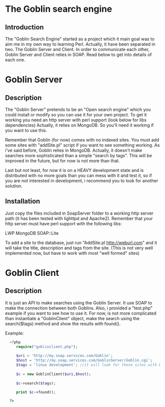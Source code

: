 The Goblin search engine
=

Introduction
-

The "Goblin Search Engine" started as a project which it main goal
was to aim me in my own way to learning Perl.
Actually, it have been separated in two. The Goblin Server and Client.
In order to communicate each other, Goblin Server and Client relies in 
SOAP. Read below to get into details of each one.



Goblin Server
=

Description
-
  
  The "Goblin Server" pretends to be an "Open search engine"
which you could install or modify so you can use it for your
own project.
  To get it working you need an http server with perl support
(look below for libs dependencies)
  Actually, it relies on MongoDB. So you'll need it working
if you want to use this.

  Remember that Goblin (for now) comes with no indexed sites.
You must add some sites with "addSite.pl" script if you
want to see something working.
  As i've said before, Goblin relies in MongoDB. Actually,
it doesn't make searches more sophisticated than a simple
"search by tags". This will be improved in the future,
but for now is not more than that.

  Last but not least, for now it is on a HEAVY development
state and is distributed with no more goals than you
can mess with it and test it, so if you are not
interested in development, i recommend you to look for
another solution.

Installation
-

  Just copy the files included in SoapServer folder to
a working http server path (it has been tested with
lighttpd and Apache2). 
Remember that your http server must have perl support
with the following libs:
 
LWP
MongoDB
SOAP::Lite

To add a site to the database, just run "AddSite.pl http://weburl.com"
and it will take the title, description and tags from the site.
(This is not very well implemented now, but have to work with most
"well formed" sites)


Goblin Client
=

Description
-  

It is just an API to make searches using the Goblin Server.
It use SOAP to make the connection between both Goblins.
 Also, i provided a "test.php" example if you want to see how 
to use it. For now, is not more complicated than instantiate
a "GoblinClient" object, make the search using the
search($tags) method and show the results with found().

Example:

```php
  <?php
     require("goblinclient.php");
 
     $uri = 'http://my.soap.services.com/Goblin';
     $host = 'http://my.soap.services.com/GoblinServer/Goblin.cgi';
     $tags = 'linux development'; //it will look for those sites with both, linux and development tags
     
     $c = new GoblinClient($uri,$host);
    
     $c->search($tags);

     print $c->found();

  ?>
```

